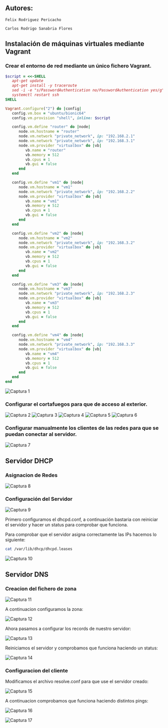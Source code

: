 ## Autores:
    Felix Rodriguez Pericacho

    Carlos Rodrigo Sanabria Flores
## Instalación de máquinas virtuales mediante Vagrant
### Crear el entorno de red mediante un único fichero Vagrant.
```rb
$script = <<-SHELL
   apt-get update
   apt-get install -y traceroute
   sed -i -e "s/PasswordAuthentication no/PasswordAuthentication yes/g" /etc/ssh/sshd_config
   systemctl restart ssh
SHELL

Vagrant.configure("2") do |config|
   config.vm.box = "ubuntu/bionic64"
   config.vm.provision "shell", inline: $script

   config.vm.define "router" do |node|
      node.vm.hostname = "router"
      node.vm.network "private_network", ip: "192.168.2.1"
      node.vm.network "private_network", ip: "192.168.3.1"
      node.vm.provider "virtualbox" do |vb|
         vb.name = "router"
         vb.memory = 512
         vb.cpus = 1
         vb.gui = false
      end
   end

   config.vm.define "vm1" do |node|
      node.vm.hostname = "vm1"
      node.vm.network "private_network", ip: "192.168.2.2"
      node.vm.provider "virtualbox" do |vb|
         vb.name = "vm1"
         vb.memory = 512
         vb.cpus = 1
         vb.gui = false
      end
   end

   config.vm.define "vm2" do |node|
      node.vm.hostname = "vm2"
      node.vm.network "private_network", ip: "192.168.3.2"
      node.vm.provider "virtualbox" do |vb|
         vb.name = "vm2"
         vb.memory = 512
         vb.cpus = 1
         vb.gui = false
      end
   end

   config.vm.define "vm3" do |node|
      node.vm.hostname = "vm3"
      node.vm.network "private_network", ip: "192.168.2.3"
      node.vm.provider "virtualbox" do |vb|
         vb.name = "vm3"
         vb.memory = 512
         vb.cpus = 1
         vb.gui = false
      end
   end

   config.vm.define "vm4" do |node|
      node.vm.hostname = "vm4"
      node.vm.network "private_network", ip: "192.168.3.3"
      node.vm.provider "virtualbox" do |vb|
         vb.name = "vm4"
         vb.memory = 512
         vb.cpus = 1
         vb.gui = false
      end
   end
end
```
![Captura 1](./cap_as/Captura1.PNG)
### Configurar el cortafuegos para que de acceso al exterior.
![Captura 2](./cap_as/Captura2.PNG)
![Captura 3](./cap_as/Captura5.PNG)
![Captura 4](./cap_as/Captura3.PNG)
![Captura 5](./cap_as/Captura6.PNG)
![Captura 6](./cap_as/Captura7.PNG)
### Configurar manualmente los clientes de las redes para que se puedan conectar al servidor.
![Captura 7](./cap_as/Captura4.PNG)

## Servidor DHCP 

### Asignacion de Redes
![Captura 8](./cap_as/Captura8.PNG)

### Configuración del Servidor
![Captura 9](./cap_as/Captura9.PNG)

Primero configuramos el dhcpd.conf, a continuación bastaria con reiniciar el servidor y hacer un status para comprobar que funciona.

Para comprobar que el servidor asigna correctamente las IPs hacemos lo siguiente:

```sh
cat /var/lib/dhcp/dhcpd.leases
```
![Captura 10](./cap_as/Captura9_2.PNG)

## Servidor DNS 

### Creacion del fichero de zona

![Captura 11](./cap_as/Captura10.PNG)

A continuacion configuramos la zona:

![Captura 12](./cap_as/Captura11.PNG)

Ahora pasamos a configurar los records de nuestro servidor:

![Captura 13](./cap_as/Captura12.PNG)

Reiniciamos el servidor y comprobamos que funciona haciendo un status:

![Captura 14](./cap_as/Captura13.PNG)

### Configuracion del cliente

Modificamos el archivo resolve.conf para que use el servidor creado:

![Captura 15](./cap_as/Captura14.PNG)

A continuacion comprobamos que funciona haciendo distintos pings:

![Captura 16](./cap_as/Captura15.PNG)

![Captura 17](./cap_as/Captura16.PNG)